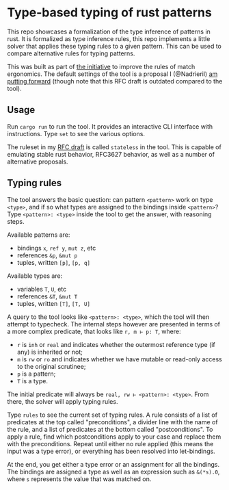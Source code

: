 # Type-based typing of rust patterns

This repo showcases a formalization of the type inference of patterns in rust. It is formalized as
type inference rules, this repo implements a little solver that applies these typing rules to
a given pattern. This can be used to compare alternative rules for typing patterns.

This was built as part of [the initiative][ergo2024] to improve the rules of match ergonomics. The
default settings of the tool is a proposal I (@Nadrieril) [am putting forward][overhaul_rfc] (though
note that this RFC draft is outdated compared to the tool).

## Usage

Run `cargo run` to run the tool. It provides an interactive CLI interface with instructions. Type
`set` to see the various options.

The ruleset in my [RFC draft][overhaul_rfc] is called `stateless` in the tool. This is capable of
emulating stable rust behavior, RFC3627 behavior, as well as a number of alternative proposals.

## Typing rules

The tool answers the basic question: can pattern `<pattern>` work on type `<type>`, and if so what
types are assigned to the bindings inside `<pattern>`? Type `<pattern>: <type>` inside the tool to
get the answer, with reasoning steps.

Available patterns are:
- bindings `x`, `ref y`, `mut z`, etc
- references `&p`, `&mut p`
- tuples, written `[p]`, `[p, q]`

Available types are:
- variables `T`, `U`, etc
- references `&T`, `&mut T`
- tuples, written `[T]`, `[T, U]`

A query to the tool looks like `<pattern>: <type>`, which the tool will then attempt to typecheck.
The internal steps however are presented in terms of a more complex predicate, that looks like `r,
m ⊢ p: T`, where:
- `r` is `inh` or `real` and indicates whether the outermost reference type (if any) is inherited or not;
- `m` is `rw` or `ro` and indicates whether we have mutable or read-only access to the original scrutinee;
- `p` is a pattern;
- `T` is a type.

The initial predicate will always be `real, rw ⊢ <pattern>: <type>`. From there, the solver will
apply typing rules.

Type `rules` to see the current set of typing rules. A rule consists of a list of predicates at the
top called "preconditions", a divider line with the name of the rule, and a list of predicates at
the bottom called "postconditions". To apply a rule, find which postconditions apply to your case
and replace them with the preconditions. Repeat until either no rule applied (this means the input
was a type error), or everything has been resolved into let-bindings.

At the end, you get either a type error or an assignment for all the bindings. The bindings are
assigned a type as well as an expression such as `&(*s).0`, where `s` represents the value that was
matched on.

[overhaul_rfc]: https://hackmd.io/eJdp4f0iQASg5BEPVkCD8g
[typing_rules]: https://hackmd.io/aL5FRz-QTc6K0qtUzPoU9A?view=#Typing-rules
[ergo2024]: https://github.com/rust-lang/rfcs/pull/3627
